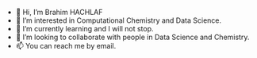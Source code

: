 - 👋 Hi, I’m Brahim HACHLAF 
- 👀 I’m interested in Computational Chemistry and Data Science.
- 🌱 I’m currently learning and I will not stop.
- 💞️ I’m looking to collaborate with people in Data Science and Chemistry.
- 📫 You can reach me by email.

<!---
BrHACHLAF/BrHACHLAF is a ✨ special ✨ repository because its `README.md` (this file) appears on your GitHub profile.
You can click the Preview link to take a look at your changes.
--->
